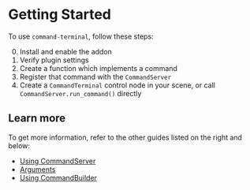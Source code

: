# Getting Started
To use `command-terminal`, follow these steps:

0. Install and enable the addon
1. Verify plugin settings 
2. Create a function which implements a command
3. Register that command with the `CommandServer`
4. Create a `CommandTerminal` control node in your scene, or call `CommandServer.run_command()` directly

## Learn more
To get more information, refer to the other guides listed on the right and below:
- [Using CommandServer](UsingCommandServer.md)
- [Arguments](Arguments.md)
- [Using CommandBuilder](UsingCommandBuilder.md)
